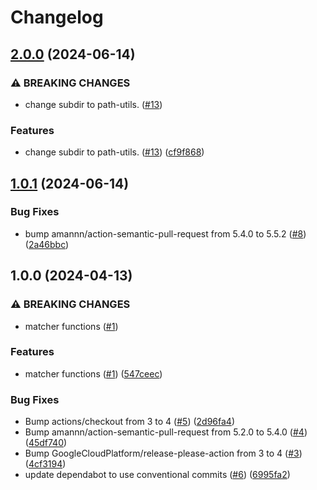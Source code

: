 # Changelog

## [2.0.0](https://github.com/zeroshift/jsonnet-path-utils/compare/v1.0.1...v2.0.0) (2024-06-14)


### ⚠ BREAKING CHANGES

* change subdir to path-utils. ([#13](https://github.com/zeroshift/jsonnet-path-utils/issues/13))

### Features

* change subdir to path-utils. ([#13](https://github.com/zeroshift/jsonnet-path-utils/issues/13)) ([cf9f868](https://github.com/zeroshift/jsonnet-path-utils/commit/cf9f8688533fddb5ce423b74331c4c75454c8906))

## [1.0.1](https://github.com/zeroshift/jsonnet-path-utils/compare/v1.0.0...v1.0.1) (2024-06-14)


### Bug Fixes

* bump amannn/action-semantic-pull-request from 5.4.0 to 5.5.2 ([#8](https://github.com/zeroshift/jsonnet-path-utils/issues/8)) ([2a46bbc](https://github.com/zeroshift/jsonnet-path-utils/commit/2a46bbccaaf43fee7234e1674a64fcaaf34b4b82))

## 1.0.0 (2024-04-13)


### ⚠ BREAKING CHANGES

* matcher functions ([#1](https://github.com/zeroshift/jsonnet-path-utils/issues/1))

### Features

* matcher functions ([#1](https://github.com/zeroshift/jsonnet-path-utils/issues/1)) ([547ceec](https://github.com/zeroshift/jsonnet-path-utils/commit/547ceecdde760b84d2b48ec45fec8879b3f5c90a))


### Bug Fixes

* Bump actions/checkout from 3 to 4 ([#5](https://github.com/zeroshift/jsonnet-path-utils/issues/5)) ([2d96fa4](https://github.com/zeroshift/jsonnet-path-utils/commit/2d96fa409275f223f5cbba2531a2dab409323c6e))
* Bump amannn/action-semantic-pull-request from 5.2.0 to 5.4.0 ([#4](https://github.com/zeroshift/jsonnet-path-utils/issues/4)) ([45df740](https://github.com/zeroshift/jsonnet-path-utils/commit/45df74082ad96996b74f4ba30ef788f9e5bfa446))
* Bump GoogleCloudPlatform/release-please-action from 3 to 4 ([#3](https://github.com/zeroshift/jsonnet-path-utils/issues/3)) ([4cf3194](https://github.com/zeroshift/jsonnet-path-utils/commit/4cf31941d2f0c99aa3824ed34b0a5e67a0818fe0))
* update dependabot to use conventional commits ([#6](https://github.com/zeroshift/jsonnet-path-utils/issues/6)) ([6995fa2](https://github.com/zeroshift/jsonnet-path-utils/commit/6995fa241e6b3372648560e2536f7a22090ad7d5))

